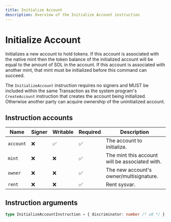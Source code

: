 ```yaml
---
title: Initialize Account
description: Overview of the Initialize Account instruction
---
```


# Initialize Account

Initializes a new account to hold tokens. If this account is associated
with the native mint then the token balance of the initialized account
will be equal to the amount of SOL in the account. If this account is
associated with another mint, that mint must be initialized before this
command can succeed.

The `InitializeAccount` instruction requires no signers and MUST be
included within the same Transaction as the system program's
`CreateAccount` instruction that creates the account being initialized.
Otherwise another party can acquire ownership of the uninitialized account.

## Instruction accounts

| Name      | Signer | Writable | Required | Description                                    |
| --------- | ------ | -------- | -------- | ---------------------------------------------- |
| `account` | ❌      | ✅        | ✅        | The account to initialize.                     |
| `mint`    | ❌      | ❌        | ✅        | The mint this account will be associated with. |
| `owner`   | ❌      | ❌        | ✅        | The new account's owner/multisignature.        |
| `rent`    | ❌      | ❌        | ✅        | Rent sysvar.                                   |

## Instruction arguments

```ts
type InitializeAccountInstruction = { discriminator: number /* u8 */ }
```